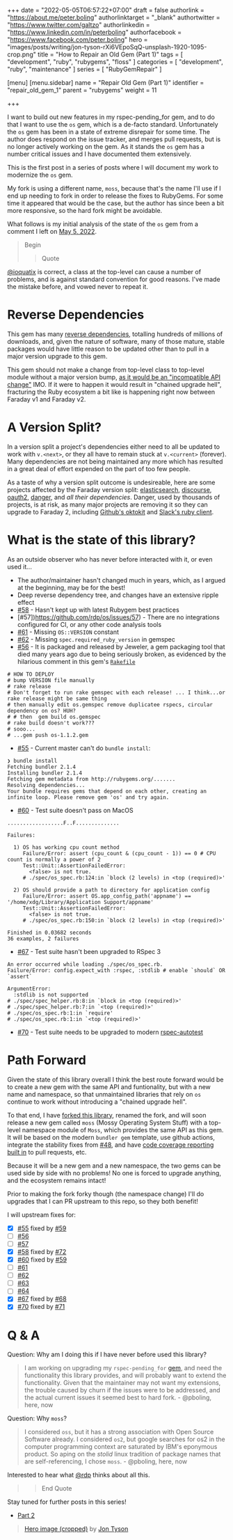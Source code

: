 +++
date = "2022-05-05T06:57:22+07:00"
draft = false
authorlink = "https://about.me/peter.boling"
authorlinktarget = "_blank"
authortwitter = "https://www.twitter.com/galtzo"
authorlinkedin = "https://www.linkedin.com/in/peterboling"
authorfacebook = "https://www.facebook.com/peter.boling"
hero = "images/posts/writing/jon-tyson-rXi6VEpoSqQ-unsplash-1920-1095-crop.png"
title = "How to Repair an Old Gem (Part 1)"
tags = [ "development", "ruby", "rubygems", "floss" ]
categories = [ "development", "ruby", "maintenance" ]
series = [ "RubyGemRepair" ]

[menu]
[menu.sidebar]
name = "Repair Old Gem (Part 1)"
identifier = "repair_old_gem_1"
parent = "rubygems"
weight = 11

+++

I want to build out new features in my rspec-pending_for gem,
and to do that I want to use the `os` gem, which is a de-facto standard.
Unfortunately the `os` gem has been in a state of extreme disrepair for some time.
The author does respond on the issue tracker, and merges pull requests, but is no longer actively working on the gem.
As it stands the `os` gem has a number critical issues and I have documented them extensively.

This is the first post in a series of posts where I will document my work to modernize the `os` gem.

My fork is using a different name, `moss`, because that's the name I'll use if I end up needing to fork
in order to release the fixes to RubyGems.  For some time it appeared that would be the case,
but the author has since been a bit more responsive, so the hard fork might be avoidable.

What follows is my initial analysis of the state of the `os` gem from a comment I left on [May 5, 2022](https://github.com/rdp/os/issues/27#issuecomment-1118035118).

> Begin
> > Quote

[@ioquatix](https://github.com/ioquatix) is correct, a class at the top-level can cause a number of problems, and is against standard convention for good reasons.  I've made the mistake before, and vowed never to repeat it.

# Reverse Dependencies

This gem has many [reverse dependencies](https://rubygems.org/gems/os/reverse_dependencies), totalling hundreds of millions of downloads, and, given the nature of software, many of those mature, stable packages would have little reason to be updated other than to pull in a major version upgrade to this gem.

This gem should not make a change from top-level class to top-level module without a major version bump, [as it would be an "incompatible API change"](https://semver.org/spec/v2.0.0.html) IMO.  If it were to happen it would result in "chained upgrade hell", fracturing the Ruby ecosystem a bit like is happening right now between Faraday v1 and Faraday v2.

# A Version Split?

In a version split a project's dependencies either need to all be updated to work with `v.<next>`, or they all have to remain stuck at `v.<current>` (forever).  Many dependencies are not being maintained any more which has resulted in a great deal of effort expended on the part of too few people.

As a taste of why a version split outcome is undesireable, here are some projects affected by the Faraday version split: [elasticsearch](https://github.com/elastic/elastic-transport-ruby/pull/27), [discourse](https://github.com/discourse/discourse/pull/16008), [oauth2](https://github.com/oauth-xx/oauth2/issues/559), [danger](https://github.com/danger/danger/issues/1349), and _all their dependencies_.  Danger, used by thousands of projects, is at risk, as many major projects are removing it so they can upgrade to Faraday 2, including [Github's oktokit](https://github.com/octokit/octokit.rb/pull/1413) and [Slack's ruby client](https://github.com/slack-ruby/slack-ruby-client/issues/399).

# What is the state of this library?

As an outside observer who has never before interacted with it, or even used it...

- The author/maintainer hasn't changed much in years, which, as I argued at the beginning, may be for the best!
- Deep reverse dependency tree, and changes have an extensive ripple effect
- [#58](https://github.com/rdp/os/issues/58) - Hasn't kept up with latest Rubygem best practices
- [#57])https://github.com/rdp/os/issues/57) - There are no integrations configured for CI, or any other code analysis tools
- [#61](https://github.com/rdp/os/issues/61) - Missing `OS::VERSION` constant
- [#62](https://github.com/rdp/os/issues/62) - Missing `spec.required_ruby_version` in gemspec
- [#56](https://github.com/rdp/os/issues/56) - It is packaged and released by Jeweler, a gem packaging tool that died many years ago due to being seriously broken, as evidenced by the hilarious comment in this gem's [`Rakefile`](https://github.com/rdp/os/blob/master/Rakefile#L3)
```
# HOW TO DEPLOY
# bump VERSION file manually
# rake release
# Don't forget to run rake gemspec with each release! ... I think...or rake release might be same thing
# then manually edit os.gemspec remove duplicatee rspecs, circular dependency on os? HUH?
# # then  gem build os.gemspec
# rake build doesn't work???
# sooo...
# ...gem push os-1.1.2.gem
```
- [#55](https://github.com/rdp/os/issues/55) - Current master can't do `bundle install`:
```
❯ bundle install
Fetching bundler 2.1.4
Installing bundler 2.1.4
Fetching gem metadata from http://rubygems.org/.......
Resolving dependencies...
Your bundle requires gems that depend on each other, creating an infinite loop. Please remove gem 'os' and try again.
```
- [#60](https://github.com/rdp/os/issues/60) - Test suite doesn't pass on MacOS
```
..................F..F..............

Failures:

  1) OS has working cpu count method
     Failure/Error: assert (cpu_count & (cpu_count - 1)) == 0 # CPU count is normally a power of 2
     Test::Unit::AssertionFailedError:
       <false> is not true.
     # ./spec/os_spec.rb:124:in `block (2 levels) in <top (required)>'

  2) OS should provide a path to directory for application config
     Failure/Error: assert OS.app_config_path('appname') == '/home/xdg/Library/Application Support/appname'
     Test::Unit::AssertionFailedError:
       <false> is not true.
     # ./spec/os_spec.rb:150:in `block (2 levels) in <top (required)>'

Finished in 0.03682 seconds
36 examples, 2 failures
```
- [#67](https://github.com/rdp/os/issues/67) - Test suite hasn't been upgraded to RSpec 3
```
An error occurred while loading ./spec/os_spec.rb.
Failure/Error: config.expect_with :rspec, :stdlib # enable `should` OR `assert`

ArgumentError:
  :stdlib is not supported
# ./spec/spec_helper.rb:8:in `block in <top (required)>'
# ./spec/spec_helper.rb:7:in `<top (required)>'
# ./spec/os_spec.rb:1:in `require'
# ./spec/os_spec.rb:1:in `<top (required)>'
```
- [#70](https://github.com/rdp/os/issues/70) - Test suite needs to be upgraded to modern [rspec-autotest](https://github.com/rspec/rspec-autotest)

# Path Forward

Given the state of this library overall I think the best route forward would be to create a new gem with the same API and funtionality, but with a new name and namespace, so that unmaintained libraries that rely on `os` continue to work without introducing a "chained upgrade hell".

To that end, I have [forked this library](https://github.com/pboling/moss), renamed the fork, and will soon release a new gem called `moss` (Mossy Operating System Stuff) with a top-level namespace module of `Moss`, which provides the same API as this gem.  It will be based on the modern `bundler gem` template, use github actions, integrate the stability fixes from [#48](https://github.com/rdp/os/pull/48), and have [code coverage reporting built in](https://dev.to/pboling/ippccr-in-pursuit-of-perfect-code-coverage-reporting-3a2i) to pull requests, etc.

Because it will be a new gem and a new namespace, the two gems can be used side by side with no problems!  No one is forced to upgrade anything, and the ecosystem remains intact!

Prior to making the fork forky though (the namespace change) I'll do upgrades that I can PR upstream to this repo, so they both benefit!

I will upstream fixes for:
- [x] [#55](https://github.com/rdp/os/issues/55) fixed by [#59](https://github.com/rdp/os/pull/59)
- [ ] [#56](https://github.com/rdp/os/issues/56)
- [ ] [#57](https://github.com/rdp/os/issues/57)
- [x] [#58](https://github.com/rdp/os/issues/58) fixed by [#72](https://github.com/rdp/os/pull/72)
- [x] [#60](https://github.com/rdp/os/issues/60) fixed by [#59](https://github.com/rdp/os/pull/59)
- [ ] [#61](https://github.com/rdp/os/issues/61)
- [ ] [#62](https://github.com/rdp/os/issues/62)
- [ ] [#63](https://github.com/rdp/os/issues/63)
- [ ] [#64](https://github.com/rdp/os/issues/64)
- [x] [#67](https://github.com/rdp/os/issues/67) fixed by [#68](https://github.com/rdp/os/pull/68)
- [x] [#70](https://github.com/rdp/os/issues/70) fixed by [#71](https://github.com/rdp/os/pull/71)

# Q & A

Question: Why am I doing this if I have never before used this library?

> I am working on upgrading my `rspec-pending_for` [gem](https://github.com/pboling/rspec-pending_for), and need the functionality this library provides, and will probably want to extend the functionality.  Given that the maintainer may not want my extensions, the trouble caused by churn if the issues were to be addressed, and the actual current issues it seemed best to hard fork. - @pboling, here, now

Question: Why `moss`?

> I considered `oss`, but it has a strong association with Open Source Software already.  I considered `os2`, but google searches for os2 in the computer programming context are saturated by IBM's eponymous product.  So aping on the  _stolid_ linux tradition of package names that are self-referencing, I chose `moss`. - @pboling, here, now

Interested to hear what [@rdp](https://github.com/rdp) thinks about all this.

>
> > End Quote

Stay tuned for further posts in this series!

- [Part 2](/posts/rubygems/repair_old_gem_2)

> [Hero image (cropped)](https://unsplash.com/photos/rXi6VEpoSqQ) by [Jon Tyson](https://unsplash.com/@jontyson)
